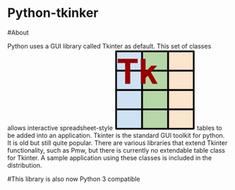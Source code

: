 # Python-tkinker

#About

Python uses a GUI library called Tkinter as default. This set of classes allows interactive spreadsheet-style  ![](docs/images/logo.png)
tables to be added into an application. Tkinter is the standard GUI toolkit for python. It is old but still
quite popular. There are various libraries that extend Tkinter functionality, such as Pmw, but there is currently
no extendable table class for Tkinter. A sample application using these classes is included in the distribution.

#This library is also now Python 3 compatible

